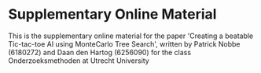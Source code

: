 # Supplementary Online Material
This is the supplementary online material for the paper 'Creating a beatable Tic-tac-toe AI using MonteCarlo Tree Search', written by Patrick Nobbe (6180272) and Daan den Hartog (6256090) for the class Onderzoeksmethoden at Utrecht University